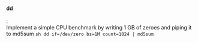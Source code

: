 #### dd
:   
    Implement a simple CPU benchmark by writing 1 GB of zeroes and piping it to md5sum
    ```sh
    dd if=/dev/zero bs=1M count=1024 | md5sum
    ```
